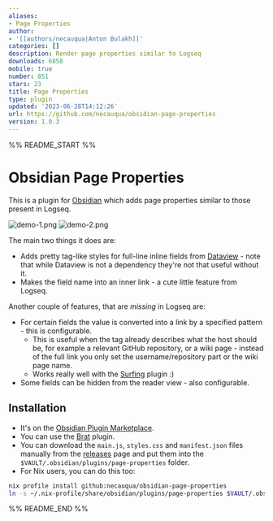 ```yaml
---
aliases:
- Page Properties
author:
- '[[authors/necauqua|Anton Bulakh]]'
categories: []
description: Render page properties similar to Logseq
downloads: 6858
mobile: true
number: 851
stars: 23
title: Page Properties
type: plugin
updated: '2023-06-28T14:12:26'
url: https://github.com/necauqua/obsidian-page-properties
version: 1.0.3
---
```


%% README_START %%

# Obsidian Page Properties

This is a plugin for [Obsidian](https://obsidian.md) which adds page properties similar to those present in Logseq.

![demo-1.png](https://user-images.githubusercontent.com/33968278/226478801-b8e9122d-78ff-4b1b-b4c0-6c6d25d57e9e.png)
![demo-2.png](https://user-images.githubusercontent.com/33968278/226478803-4ca621ba-cdce-4bd9-a408-4214d869f98d.png)

The main two things it does are:
- Adds pretty tag-like styles for full-line inline fields from [Dataview](https://github.com/blacksmithgu/obsidian-dataview) - note that while Dataview is not a dependency they're not that useful without it.
- Makes the field name into an inner link - a cute little feature from Logseq.

Another couple of features, that are *missing* in Logseq are:
- For certain fields the value is converted into a link by a specified pattern - this is configurable.
	- This is useful when the tag already describes what the host should be, for example a relevant GitHub repository, or a wiki page - instead of the full link you only set the username/repository part or the wiki page name.
	- Works really well with the [Surfing](https://obsidian.md/plugins?id=surfing) plugin :)
- Some fields can be hidden from the reader view - also configurable.

## Installation
- It's on the [Obsidian Plugin Marketplace](https://obsidian.md/plugins?id=page-properties).
- You can use the [Brat](https://github.com/TfTHacker/obsidian42-brat) plugin.
- You can download the `main.js`, `styles.css` and `manifest.json` files manually from the [releases](https://github.com/necauqua/obsidian-page-properties/releases) page and put them into the `$VAULT/.obsidian/plugins/page-properties` folder.
- For Nix users, you can do this too:
```bash
nix profile install github:necauqua/obsidian-page-properties
ln -s ~/.nix-profile/share/obsidian/plugins/page-properties $VAULT/.obsidian/plugins/page-properties
```


%% README_END %%